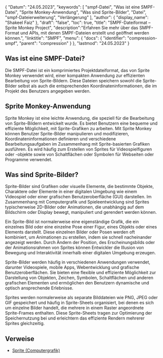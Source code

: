 {
"Datum": "24.05.2023",
  "keywords": [
"smpf-Datei",
"Was ist eine SMPF-Datei",
"Sprite Monkey-Anwendung",
"Was sind Sprite-Bilder",
"Datei",
"smpf-Dateierweiterung",
"Verlängerung"
],
  "author": {
"display_name": "Shakeel Faiz"
},
"draft": "false",
  "toc": true,
"title": "SMPF-Dateiformat – Sprite Monkey Project",
  "description":"Erfahren Sie mehr über das SMPF-Format und APIs, mit denen SMPF-Dateien erstellt und geöffnet werden können.",
"linktitle": "SMPF",
  "menu": {
    "docs": {
      "identifier": "compression-smpf",
"parent": "compression"
}
},
"lastmod": "24.05.2023"
}

## Was ist eine SMPF-Datei?

Die SMPF-Datei ist ein komprimiertes Projektdateiformat, das von Sprite Monkey verwendet wird, einer kompakten Anwendung zur effizienten Bearbeitung von Sprite-Bildern. Diese Dateien speichern sowohl die Sprite-Bilder selbst als auch die entsprechenden Koordinateninformationen, die im Projekt des Benutzers angegeben werden.

## Sprite Monkey-Anwendung

Sprite Monkey ist eine leichte Anwendung, die speziell für die Bearbeitung von Sprite-Bildern entwickelt wurde. Es bietet Benutzern eine bequeme und effiziente Möglichkeit, mit Sprite-Grafiken zu arbeiten. Mit Sprite Monkey können Benutzer Sprite-Bilder manipulieren und modifizieren, Koordinateninformationen definieren und verschiedene Bearbeitungsaufgaben im Zusammenhang mit Sprite-basierten Grafiken ausführen. Es wird häufig zum Erstellen von Sprites für Videospielfiguren oder -objekte sowie von Schaltflächen oder Symbolen für Webseiten oder Programme verwendet.

## Was sind Sprite-Bilder?

Sprite-Bilder sind Grafiken oder visuelle Elemente, die bestimmte Objekte, Charaktere oder Elemente in einer digitalen Umgebung wie einem Videospiel oder einer grafischen Benutzeroberfläche (GUI) darstellen. Im Zusammenhang mit Computergrafik und Spieleentwicklung sind Sprites typischerweise 2D-Bilder oder Animationen, die unabhängig auf dem Bildschirm oder Display bewegt, manipuliert und gerendert werden können.

Ein Sprite-Bild ist normalerweise eine eigenständige Grafik, die ein einzelnes Bild oder eine einzelne Pose einer Figur, eines Objekts oder eines Elements darstellt. Diese einzelnen Bilder oder Posen werden oft kombiniert, um Animationen zu erstellen, indem sie schnell nacheinander angezeigt werden. Durch Ändern der Position, des Erscheinungsbilds oder der Animationsrahmen von Sprites können Entwickler die Illusion von Bewegung und Interaktivität innerhalb einer digitalen Umgebung erzeugen.

Sprite-Bilder werden häufig in verschiedenen Anwendungen verwendet, darunter Videospiele, mobile Apps, Webentwicklung und grafische Benutzeroberflächen. Sie bieten eine flexible und effiziente Möglichkeit zur Darstellung von Objekten, Zeichen, Symbolen, Schaltflächen und anderen grafischen Elementen und ermöglichen den Benutzern dynamische und optisch ansprechende Erlebnisse.

Sprites werden normalerweise als separate Bilddateien wie PNG, JPEG oder GIF gespeichert und häufig in Sprite-Sheets organisiert, bei denen es sich um einzelne Bilder handelt, die mehrere in einem Raster angeordnete Sprite-Frames enthalten. Diese Sprite-Sheets tragen zur Optimierung der Speichernutzung bei und erleichtern das effiziente Rendern mehrerer Sprites gleichzeitig.

## Verweise
* [Sprite (Computergrafik)](https://en.wikipedia.org/wiki/Sprite_(computer_graphics))

